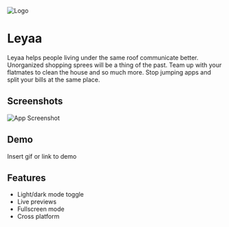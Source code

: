 
![Logo](<img src="assets/icon.png" width="200" style="display:block; margin-left: auto; margin-right: auto;"> )


# Leyaa

Leyaa helps people living under the same roof communicate better. Unorganized shopping sprees will be a thing of the past. Team up with your flatmates to clean the house and so much more. Stop jumping apps and split your bills at the same place.


## Screenshots

![App Screenshot](https://via.placeholder.com/468x300?text=App+Screenshot+Here)


## Demo

Insert gif or link to demo


## Features

- Light/dark mode toggle
- Live previews
- Fullscreen mode
- Cross platform

